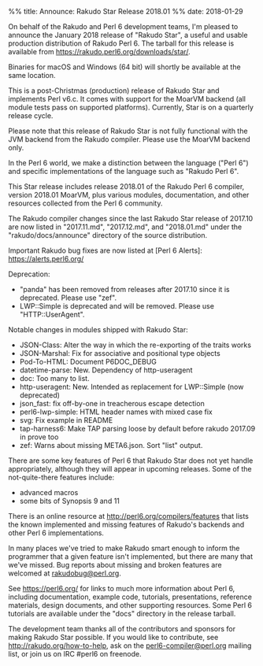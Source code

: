 %% title: Announce: Rakudo Star Release 2018.01
%% date: 2018-01-29

On behalf of the Rakudo and Perl 6 development teams, I'm pleased to
announce the January 2018 release of "Rakudo Star", a useful and
usable production distribution of Rakudo Perl 6. The tarball for this
release is available from <a href="https://rakudo.perl6.org/downloads/star/">https://rakudo.perl6.org/downloads/star/</a>.

Binaries for macOS and Windows (64 bit) will shortly be available at
the same location.

This is a post-Christmas (production) release of Rakudo Star and
implements Perl v6.c. It comes with support for the MoarVM backend
(all module tests pass on supported platforms). Currently, Star is on
a quarterly release cycle.

Please note that this release of Rakudo Star is not fully functional
with the JVM backend from the Rakudo compiler. Please use the MoarVM
backend only.

In the Perl 6 world, we make a distinction between the language ("Perl
6") and specific implementations of the language such as "Rakudo Perl
6".

This Star release includes release 2018.01 of the Rakudo Perl 6
compiler, version 2018.01 MoarVM, plus various modules, documentation,
and other resources collected from the Perl 6 community.

The Rakudo compiler changes since the last Rakudo Star release of
2017.10 are now listed in "2017.11.md", "2017.12.md", and "2018.01.md"
under the "rakudo/docs/announce" directory of the source distribution.

Important Rakudo bug fixes are now listed at [Perl 6 Alerts]:
<a href="https://alerts.perl6.org/">https://alerts.perl6.org/</a>

Deprecation:

+ "panda" has been removed from releases after 2017.10 since it is
deprecated. Please use "zef".
+ LWP::Simple is deprecated and will be removed. Please use "HTTP::UserAgent".

Notable changes in modules shipped with Rakudo Star:

+ JSON-Class: Alter the way in which the re-exporting of the traits works
+ JSON-Marshal: Fix for associative and positional type objects
+ Pod-To-HTML: Document P6DOC_DEBUG
+ datetime-parse: New. Dependency of http-useragent
+ doc: Too many to list.
+ http-useragent: New. Intended as replacement for LWP::Simple (now deprecated)
+ json_fast: fix off-by-one in treacherous escape detection
+ perl6-lwp-simple: HTML header names with mixed case fix
+ svg: Fix example in README
+ tap-harness6: Make TAP parsing loose by default before rakudo
2017.09 in prove too
+ zef: Warns about missing META6.json. Sort "list" output.

There are some key features of Perl 6 that Rakudo Star does not yet
handle appropriately, although they will appear in upcoming releases.
Some of the not-quite-there features include:

+ advanced macros
+ some bits of Synopsis 9 and 11


There is an online resource at <a href="http://perl6.org/compilers/features">http://perl6.org/compilers/features</a>
that lists the known implemented and missing features of Rakudo's
backends and other Perl 6 implementations.

In many places we've tried to make Rakudo smart enough to inform the
programmer that a given feature isn't implemented, but there are many
that we've missed. Bug reports about missing and broken features are
welcomed at rakudobug@perl.org.

See <a href="https://perl6.org/">https://perl6.org/</a> for links to much more information about Perl
6, including documentation, example code, tutorials, presentations,
reference materials, design documents, and other supporting resources.
Some Perl 6 tutorials are available under the "docs" directory in the
release tarball.

The development team thanks all of the contributors and sponsors for
making Rakudo Star possible. If you would like to contribute, see
<a href="http://rakudo.org/how-to-help">http://rakudo.org/how-to-help</a>, ask on the perl6-compiler@perl.org
mailing list, or join us on IRC #perl6 on freenode.

